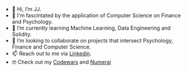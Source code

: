 - 👋 Hi, I’m JJ.
- 👀 I'm fascintated by the application of Computer Science on Finance and Psychology.
- 🌱 I’m currently learning Machine Learning, Data Engineering and Solidity.
- 💞️ I’m looking to collaborate on projects that intersect Psychology, Finance and Computer Science.
- 📫 Reach out to me via [Linkedin]([url](https://www.linkedin.com/in/jj-takhar-51a9a7b2/)).
- 🤓 Check out my [Codewars]([url](https://www.codewars.com/users/Takhar/stats)) and [Numerai]([url](https://numer.ai/tournament)) 

<!---
Takhar1/Takhar1 is a ✨ special ✨ repository because its `README.md` (this file) appears on your GitHub profile.
You can click the Preview link to take a look at your changes.
--->
